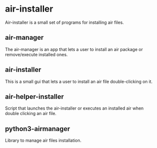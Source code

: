 # air-installer
Air-installer is a small set of programs for installing air files.

## air-manager
The air-manager is an app that lets a user to install an air package or remove/execute installed ones.

## air-installer
This is a small gui that lets a user to install an air file double-clicking on it.

## air-helper-installer
Script that launches the air-installer or executes an installed air when double clicking an air file.

## python3-airmanager
Library to manage air files installation. 
